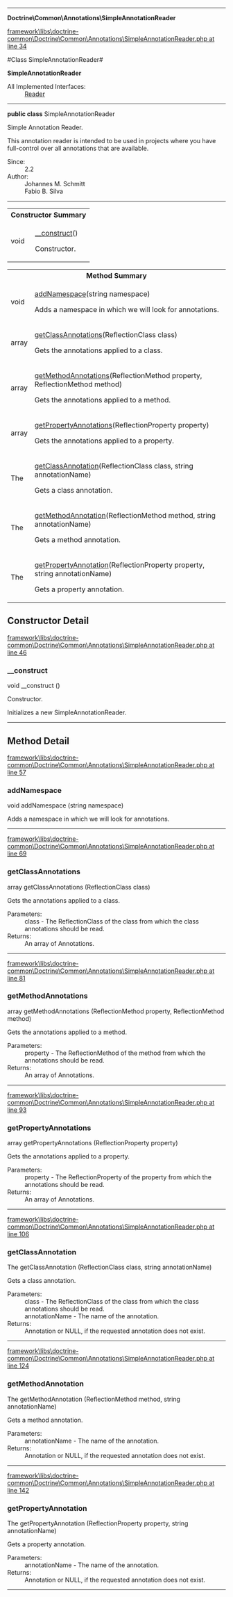 

- - -

**Doctrine\Common\Annotations\SimpleAnnotationReader**


<a href="https://github.com/JeyDotC/Hirudo/blob/master/framework/libs/doctrine-common/Doctrine/Common/Annotations/SimpleAnnotationReader.php#L34" target='_blank'>framework\libs\doctrine-common\Doctrine\Common\Annotations\SimpleAnnotationReader.php at line 34</a>

#Class SimpleAnnotationReader#

**SimpleAnnotationReader**


<dl>
<dt>All Implemented Interfaces:</dt>
<dd><a href="https://github.com/JeyDotC/Hirudo-docs/blob/master/doctrine/common/annotations/Reader.md">Reader</a> </dd>
</dl>



- - -

<p><strong>public  class</strong> <span>SimpleAnnotationReader</span></p>

<div class="comment" id="overview_description"><p>Simple Annotation Reader.</p><p>This annotation reader is intended to be used in projects where you have
full-control over all annotations that are available.</p></div>

<dl>
<dt>Since:</dt>
<dd>2.2</dd>
<dt>Author:</dt>
<dd>Johannes M. Schmitt <schmittjoh@gmail.com></dd>
<dd>Fabio B. Silva <fabio.bat.silva@gmail.com></dd>
</dl>


- - -

<table id="summary_constructor">
<tr><th colspan="2">Constructor Summary</th></tr>
<tr>
<td><span class='k'></span> <span class='nx'>void</span></td>
<td class="description"><p class="name"><a href="#__construct">__construct</a>()</p><p class="description">Constructor.
</p></td>
</tr>
</table>

<table id="summary_method">
<tr><th colspan="2">Method Summary</th></tr>
<tr>
<td><span class='k'></span> <span class='nx'>void</span></td>
<td class="description"><p class="name"><a href="#addnamespace">addNamespace</a>(string namespace)</p><p class="description">Adds a namespace in which we will look for annotations.</p></td>
</tr>
<tr>
<td><span class='k'></span> <span class='nx'>array</span></td>
<td class="description"><p class="name"><a href="#getclassannotations">getClassAnnotations</a>(ReflectionClass class)</p><p class="description">Gets the annotations applied to a class.</p></td>
</tr>
<tr>
<td><span class='k'></span> <span class='nx'>array</span></td>
<td class="description"><p class="name"><a href="#getmethodannotations">getMethodAnnotations</a>(ReflectionMethod property, ReflectionMethod method)</p><p class="description">Gets the annotations applied to a method.</p></td>
</tr>
<tr>
<td><span class='k'></span> <span class='nx'>array</span></td>
<td class="description"><p class="name"><a href="#getpropertyannotations">getPropertyAnnotations</a>(ReflectionProperty property)</p><p class="description">Gets the annotations applied to a property.</p></td>
</tr>
<tr>
<td><span class='k'></span> <span class='nx'>The</span></td>
<td class="description"><p class="name"><a href="#getclassannotation">getClassAnnotation</a>(ReflectionClass class, string annotationName)</p><p class="description">Gets a class annotation.</p></td>
</tr>
<tr>
<td><span class='k'></span> <span class='nx'>The</span></td>
<td class="description"><p class="name"><a href="#getmethodannotation">getMethodAnnotation</a>(ReflectionMethod method, string annotationName)</p><p class="description">Gets a method annotation.</p></td>
</tr>
<tr>
<td><span class='k'></span> <span class='nx'>The</span></td>
<td class="description"><p class="name"><a href="#getpropertyannotation">getPropertyAnnotation</a>(ReflectionProperty property, string annotationName)</p><p class="description">Gets a property annotation.</p></td>
</tr>
</table>

<h2 id="detail_method">Constructor Detail</h2>

<a href="https://github.com/JeyDotC/Hirudo/blob/master/framework/libs/doctrine-common/Doctrine/Common/Annotations/SimpleAnnotationReader.php#L46" target='_blank'>framework\libs\doctrine-common\Doctrine\Common\Annotations\SimpleAnnotationReader.php at line 46</a>

<h3 id="__construct">__construct</h3>
<span class='k'></span> <span class='nx'>void</span> <span class='nf'>__construct</span> ()

<div class="details">
<p>Constructor.</p><p>Initializes a new SimpleAnnotationReader.</p>
</div>

- - -

<h2 id="detail_method">Method Detail</h2>

<a href="https://github.com/JeyDotC/Hirudo/blob/master/framework/libs/doctrine-common/Doctrine/Common/Annotations/SimpleAnnotationReader.php#L57" target='_blank'>framework\libs\doctrine-common\Doctrine\Common\Annotations\SimpleAnnotationReader.php at line 57</a>

<h3 id="addNamespace()">addNamespace</h3>
<span class='k'></span> <span class='nx'>void</span> <span class='nf'>addNamespace</span> (string namespace)

<div class="details">
<p>Adds a namespace in which we will look for annotations.</p>
</div>

- - -


<a href="https://github.com/JeyDotC/Hirudo/blob/master/framework/libs/doctrine-common/Doctrine/Common/Annotations/SimpleAnnotationReader.php#L69" target='_blank'>framework\libs\doctrine-common\Doctrine\Common\Annotations\SimpleAnnotationReader.php at line 69</a>

<h3 id="getClassAnnotations()">getClassAnnotations</h3>
<span class='k'></span> <span class='nx'>array</span> <span class='nf'>getClassAnnotations</span> (ReflectionClass class)

<div class="details">
<p>Gets the annotations applied to a class.</p><dl>
<dt>Parameters:</dt>
<dd>class - The ReflectionClass of the class from which the class annotations should be read.</dd>
<dt>Returns:</dt>
<dd>An array of Annotations.</dd>
</dl>

</div>

- - -


<a href="https://github.com/JeyDotC/Hirudo/blob/master/framework/libs/doctrine-common/Doctrine/Common/Annotations/SimpleAnnotationReader.php#L81" target='_blank'>framework\libs\doctrine-common\Doctrine\Common\Annotations\SimpleAnnotationReader.php at line 81</a>

<h3 id="getMethodAnnotations()">getMethodAnnotations</h3>
<span class='k'></span> <span class='nx'>array</span> <span class='nf'>getMethodAnnotations</span> (ReflectionMethod property, ReflectionMethod method)

<div class="details">
<p>Gets the annotations applied to a method.</p><dl>
<dt>Parameters:</dt>
<dd>property - The ReflectionMethod of the method from which the annotations should be read.</dd>
<dt>Returns:</dt>
<dd>An array of Annotations.</dd>
</dl>

</div>

- - -


<a href="https://github.com/JeyDotC/Hirudo/blob/master/framework/libs/doctrine-common/Doctrine/Common/Annotations/SimpleAnnotationReader.php#L93" target='_blank'>framework\libs\doctrine-common\Doctrine\Common\Annotations\SimpleAnnotationReader.php at line 93</a>

<h3 id="getPropertyAnnotations()">getPropertyAnnotations</h3>
<span class='k'></span> <span class='nx'>array</span> <span class='nf'>getPropertyAnnotations</span> (ReflectionProperty property)

<div class="details">
<p>Gets the annotations applied to a property.</p><dl>
<dt>Parameters:</dt>
<dd>property - The ReflectionProperty of the property from which the annotations should be read.</dd>
<dt>Returns:</dt>
<dd>An array of Annotations.</dd>
</dl>

</div>

- - -


<a href="https://github.com/JeyDotC/Hirudo/blob/master/framework/libs/doctrine-common/Doctrine/Common/Annotations/SimpleAnnotationReader.php#L106" target='_blank'>framework\libs\doctrine-common\Doctrine\Common\Annotations\SimpleAnnotationReader.php at line 106</a>

<h3 id="getClassAnnotation()">getClassAnnotation</h3>
<span class='k'></span> <span class='nx'>The</span> <span class='nf'>getClassAnnotation</span> (ReflectionClass class, string annotationName)

<div class="details">
<p>Gets a class annotation.</p><dl>
<dt>Parameters:</dt>
<dd>class - The ReflectionClass of the class from which the class annotations should be read.</dd>
<dd>annotationName - The name of the annotation.</dd>
<dt>Returns:</dt>
<dd>Annotation or NULL, if the requested annotation does not exist.</dd>
</dl>

</div>

- - -


<a href="https://github.com/JeyDotC/Hirudo/blob/master/framework/libs/doctrine-common/Doctrine/Common/Annotations/SimpleAnnotationReader.php#L124" target='_blank'>framework\libs\doctrine-common\Doctrine\Common\Annotations\SimpleAnnotationReader.php at line 124</a>

<h3 id="getMethodAnnotation()">getMethodAnnotation</h3>
<span class='k'></span> <span class='nx'>The</span> <span class='nf'>getMethodAnnotation</span> (ReflectionMethod method, string annotationName)

<div class="details">
<p>Gets a method annotation.</p><dl>
<dt>Parameters:</dt>
<dd></dd>
<dd>annotationName - The name of the annotation.</dd>
<dt>Returns:</dt>
<dd>Annotation or NULL, if the requested annotation does not exist.</dd>
</dl>

</div>

- - -


<a href="https://github.com/JeyDotC/Hirudo/blob/master/framework/libs/doctrine-common/Doctrine/Common/Annotations/SimpleAnnotationReader.php#L142" target='_blank'>framework\libs\doctrine-common\Doctrine\Common\Annotations\SimpleAnnotationReader.php at line 142</a>

<h3 id="getPropertyAnnotation()">getPropertyAnnotation</h3>
<span class='k'></span> <span class='nx'>The</span> <span class='nf'>getPropertyAnnotation</span> (ReflectionProperty property, string annotationName)

<div class="details">
<p>Gets a property annotation.</p><dl>
<dt>Parameters:</dt>
<dd></dd>
<dd>annotationName - The name of the annotation.</dd>
<dt>Returns:</dt>
<dd>Annotation or NULL, if the requested annotation does not exist.</dd>
</dl>

</div>

- - -

